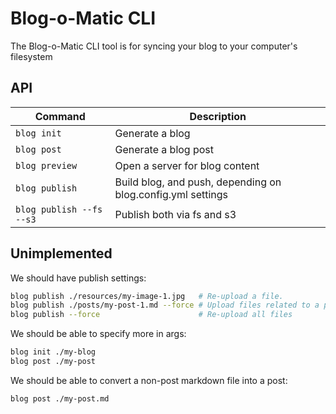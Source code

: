 Blog-o-Matic CLI
================
The Blog-o-Matic CLI tool is for syncing your blog to your computer's filesystem

## API
| Command | Description |
|---|---|
| `blog init` | Generate a blog |
| `blog post` | Generate a blog post |
| `blog preview` | Open a server for blog content |
| `blog publish` | Build blog, and push, depending on blog.config.yml settings |
| `blog publish --fs --s3` | Publish both via fs and s3 |

## Unimplemented
We should have publish settings:
```sh
blog publish ./resources/my-image-1.jpg   # Re-upload a file.
blog publish ./posts/my-post-1.md --force # Upload files related to a post
blog publish --force                      # Re-upload all files
```

We should be able to specify more in args:
```sh
blog init ./my-blog
blog post ./my-post
```

We should be able to convert a non-post markdown file into a post:
```sh
blog post ./my-post.md
```
